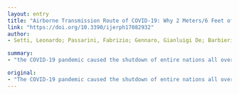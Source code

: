 ```yaml
---
layout: entry
title: "Airborne Transmission Route of COVID-19: Why 2 Meters/6 Feet of Inter-Personal Distance Could Not Be Enough"
link: "https://doi.org/10.3390/ijerph17082932"
author:
- Setti, Leonardo; Passarini, Fabrizio; Gennaro, Gianluigi De; Barbieri, Pierluigi; Perrone, Maria Grazia; Borelli, Massimo; Palmisani, Jolanda; Gilio, Alessia Di; Piscitelli, Prisco; Miani, Alessandro

summary:
- "the COVID-19 pandemic caused the shutdown of entire nations all over the world. The World Health Organization and the Governments have prescribed maintaining an inter-personal distance of 1.5 or 2 meters (about 6 feet) from each other in order to minimize the risk of contagion through the droplets that we usually disseminate around us from nose and mouth. Studies support the hypothesis of virus transmission over a distance of 2 meters from an infected person."

original:
- "The COVID-19 pandemic caused the shutdown of entire nations all over the world. In addition to mobility restrictions of people, the World Health Organization and the Governments have prescribed maintaining an inter-personal distance of 1.5 or 2 meters (about 6 feet) from each other in order to minimize the risk of contagion through the droplets that we usually disseminate around us from nose and mouth. However, recently published studies support the hypothesis of virus transmission over a distance of 2 meters from an infected person. Researchers have proved the higher aerosol and surface stability of SARS-COV-2 as compared with SARS-COV-1 (with the virus remaining viable and infectious in aerosol for hours) and that airborne transmission of SARS-CoV can occur besides close-distance contacts. Indeed, there is reasonable evidence about the possibility of SARS-COV-2 airborne transmission due to its persistence into aerosol droplets in a viable and infectious form. Based on the available knowledge and epidemiological observations, it is plausible that small particles containing the virus may diffuse in indoor environments covering distances up to 10 meters from the emission sources, thus representing a kind of aerosol transmission. On-field studies carried out inside Wuhan Hospitals showed the presence of SARS-COV-2 RNA in air samples collected in the hospitals and also in the surroundings, leading to the conclusion that the airborne route has to be considered an important pathway for viral diffusion. Similar findings are reported in analyses concerning air samples collected at the Nebraska University Hospital. On March 16th, we have released a Position Paper emphasizing the airborne route as a possible additional factor for interpreting the anomalous COVID-19 outbreaks in northern Italy, ranked as one of the most polluted areas in Europe and characterized by high particulate matter (PM) concentrations. The available information on the SARS-COV-2 spreading supports the hypothesis of airborne diffusion of infected droplets from person to person at a distance greater than two meters (6 feet). The inter-personal distance of 2 m can be reasonably considered as an effective protection only if everybody wears face masks in daily life activities."
---
```


